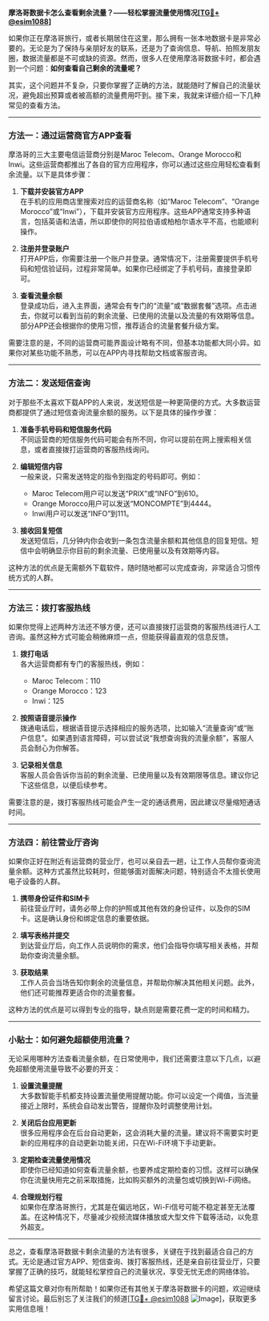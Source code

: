 **摩洛哥数据卡怎么查看剩余流量？——轻松掌握流量使用情况[[TG💪+ @esim1088](https://t.me/s/esim1088)]**

如果你正在摩洛哥旅行，或者长期居住在这里，那么拥有一张本地数据卡是非常必要的。无论是为了保持与亲朋好友的联系，还是为了查询信息、导航、拍照发朋友圈，数据流量都是不可或缺的资源。然而，很多人在使用摩洛哥数据卡时，都会遇到一个问题：**如何查看自己剩余的流量呢？**  

其实，这个问题并不复杂，只要你掌握了正确的方法，就能随时了解自己的流量状况，避免超出预算或者被高额的流量费用吓到。接下来，我就来详细介绍一下几种常见的查看方法。

---

### 方法一：通过运营商官方APP查看

摩洛哥的三大主要电信运营商分别是Maroc Telecom、Orange Morocco和Inwi。这些运营商都推出了各自的官方应用程序，你可以通过这些应用轻松查看剩余流量。以下是具体步骤：

1. **下载并安装官方APP**  
   在手机的应用商店里搜索对应的运营商名称（如“Maroc Telecom”、“Orange Morocco”或“Inwi”），下载并安装官方应用程序。这些APP通常支持多种语言，包括英语和法语，所以即使你的阿拉伯语或柏柏尔语水平不高，也能顺利操作。

2. **注册并登录账户**  
   打开APP后，你需要注册一个账户并登录。通常情况下，注册需要提供手机号码和短信验证码，过程非常简单。如果你已经绑定了手机号码，直接登录即可。

3. **查看流量余额**  
   登录成功后，进入主界面，通常会有专门的“流量”或“数据套餐”选项。点击进去，你就可以看到当前的剩余流量、已使用的流量以及流量的有效期等信息。部分APP还会根据你的使用习惯，推荐适合的流量套餐升级方案。

需要注意的是，不同的运营商可能界面设计略有不同，但基本功能都大同小异。如果你对某些功能不熟悉，可以在APP内寻找帮助文档或客服咨询。

---

### 方法二：发送短信查询

对于那些不太喜欢下载APP的人来说，发送短信是一种更简便的方式。大多数运营商都提供了通过短信查询流量余额的服务。以下是具体的操作步骤：

1. **准备手机号码和短信服务代码**  
   不同运营商的短信服务代码可能会有所不同，你可以提前在网上搜索相关信息，或者直接拨打运营商的客服热线询问。

2. **编辑短信内容**  
   一般来说，只需发送特定的指令到指定的号码即可。例如：
   - Maroc Telecom用户可以发送“PRIX”或“INFO”到610。
   - Orange Morocco用户可以发送“MONCOMPTE”到4444。
   - Inwi用户可以发送“INFO”到111。

3. **接收回复短信**  
   发送短信后，几分钟内你会收到一条包含流量余额和其他信息的回复短信。短信中会明确显示你目前的剩余流量、已使用量以及有效期等内容。

这种方法的优点是无需额外下载软件，随时随地都可以完成查询，非常适合习惯传统方式的人群。

---

### 方法三：拨打客服热线

如果你觉得上述两种方法还不够方便，还可以直接拨打运营商的客服热线进行人工咨询。虽然这种方式可能会稍微麻烦一点，但能获得最直观的信息反馈。

1. **拨打电话**  
   各大运营商都有专门的客服热线，例如：
   - Maroc Telecom：110
   - Orange Morocco：123
   - Inwi：125

2. **按照语音提示操作**  
   拨通电话后，根据语音提示选择相应的服务选项，比如输入“流量查询”或“账户信息”。如果遇到语言障碍，可以尝试说“我想查询我的流量余额”，客服人员会耐心为你解答。

3. **记录相关信息**  
   客服人员会告诉你当前的剩余流量、已使用量以及有效期限等信息。建议你记下这些信息，以便后续参考。

需要注意的是，拨打客服热线可能会产生一定的通话费用，因此建议尽量缩短通话时间。

---

### 方法四：前往营业厅咨询

如果你正好在附近有运营商的营业厅，也可以亲自去一趟，让工作人员帮你查询流量余额。这种方式虽然比较耗时，但能够面对面解决问题，特别适合不太擅长使用电子设备的人群。

1. **携带身份证件和SIM卡**  
   前往营业厅时，请务必带上你的护照或其他有效的身份证件，以及你的SIM卡。这是确认身份和绑定信息的重要依据。

2. **填写表格并提交**  
   到达营业厅后，向工作人员说明你的需求，他们会指导你填写相关表格，并帮助你查询流量余额。

3. **获取结果**  
   工作人员会当场告知你剩余的流量信息，并帮助你解决其他相关问题。此外，他们还可能推荐更适合你的流量套餐。

这种方法的优点是可以得到专业的指导，缺点则是需要花费一定的时间和精力。

---

### 小贴士：如何避免超额使用流量？

无论采用哪种方法查看流量余额，在日常使用中，我们还需要注意以下几点，以避免超额使用流量导致不必要的开支：

1. **设置流量提醒**  
   大多数智能手机都支持设置流量使用提醒功能。你可以设定一个阈值，当流量接近上限时，系统会自动发出警告，提醒你及时调整使用计划。

2. **关闭后台应用更新**  
   很多应用程序会在后台自动更新，这会消耗大量的流量。建议将不需要实时更新的应用程序的自动更新功能关闭，只在Wi-Fi环境下手动更新。

3. **定期检查流量使用情况**  
   即使你已经知道如何查看流量余额，也要养成定期检查的习惯。这样可以确保你在流量快用完之前采取措施，比如购买额外的流量包或切换到Wi-Fi网络。

4. **合理规划行程**  
   如果你在摩洛哥旅行，尤其是在偏远地区，Wi-Fi信号可能不稳定甚至无法覆盖。在这种情况下，尽量减少视频流媒体播放或大型文件下载等活动，以免意外超支。

---

总之，查看摩洛哥数据卡剩余流量的方法有很多，关键在于找到最适合自己的方式。无论是通过官方APP、短信查询、拨打客服热线，还是亲自前往营业厅，只要掌握了正确的技巧，就能轻松掌控自己的流量状况，享受无忧无虑的网络体验。

希望这篇文章对你有所帮助！如果你还有其他关于摩洛哥数据卡的问题，欢迎继续留言讨论。最后别忘了关注我们的频道[[TG💪+ @esim1088](https://t.me/s/esim1088) ![Image](https://i.postimg.cc/4NQfJmqS/Snipaste-2025-05-13-00-14-12.png)]，获取更多实用信息哦！